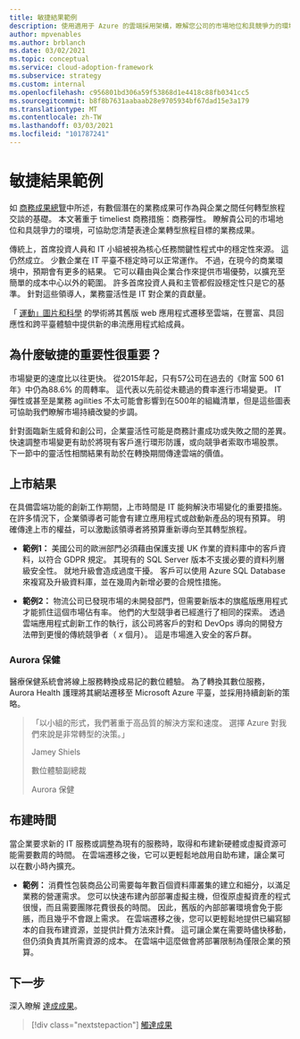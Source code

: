 ```yaml
---
title: 敏捷結果範例
description: 使用適用于 Azure 的雲端採用架構，瞭解您公司的市場地位和具競爭力的環境。
author: mpvenables
ms.author: brblanch
ms.date: 03/02/2021
ms.topic: conceptual
ms.service: cloud-adoption-framework
ms.subservice: strategy
ms.custom: internal
ms.openlocfilehash: c956801bd306a59f53868d1e4418c88fb0341cc5
ms.sourcegitcommit: b8f8b7631aabaab28e9705934bf67dad15e3a179
ms.translationtype: MT
ms.contentlocale: zh-TW
ms.lasthandoff: 03/03/2021
ms.locfileid: "101787241"
---
```

# <a name="examples-of-agility-outcomes"></a>敏捷結果範例

如 [商務成果總覽](./index.md)中所述，有數個潛在的業務成果可作為與企業之間任何轉型旅程交談的基礎。 本文著重于 timeliest 商務措施：商務彈性。 瞭解貴公司的市場地位和具競爭力的環境，可協助您清楚表達企業轉型旅程目標的業務成果。

傳統上，首席投資人員和 IT 小組被視為核心任務關鍵性程式中的穩定性來源。 這仍然成立。 少數企業在 IT 平臺不穩定時可以正常運作。 不過，在現今的商業環境中，預期會有更多的結果。 它可以藉由與企業合作來提供市場優勢，以擴充至簡單的成本中心以外的範圍。 許多首席投資人員和主管都假設穩定性只是它的基準。 針對這些領導人，業務靈活性是 IT 對企業的貢獻量。

「 [運動」圖片和科學](https://customers.microsoft.com/story/845185-academy-motion-picture-arts-sciences-media-entertainment-azure) 的學術將其舊版 web 應用程式遷移至雲端，在豐富、具回應性和跨平臺體驗中提供新的串流應用程式給成員。

## <a name="why-is-agility-so-important"></a>為什麼敏捷的重要性很重要？

市場變更的速度比以往更快。 從2015年起，只有57公司在過去的《財富 500 61 年》中仍為88.6% 的周轉率。 這代表以先前從未聽過的費率進行市場變更。 IT 彈性或甚至是業務 agilities 不太可能會影響到在500年的組織清單，但是這些圖表可協助我們瞭解市場持續改變的步調。

針對面臨新生威脅和創公司，企業靈活性可能是商務計畫成功或失敗之間的差異。 快速調整市場變更有助於將現有客戶進行環形防護，或向競爭者索取市場股票。 下一節中的靈活性相關結果有助於在轉換期間傳達雲端的價值。

## <a name="time-to-market-outcome"></a>上市結果

在具備雲端功能的創新工作期間，上市時間是 IT 能夠解決市場變化的重要措施。 在許多情況下，企業領導者可能會有建立應用程式或啟動新產品的現有預算。 明確傳達上市的權益，可以激勵該領導者將預算重新導向至其轉型旅程。

- **範例1：** 美國公司的歐洲部門必須藉由保護支援 UK 作業的資料庫中的客戶資料，以符合 GDPR 規定。 其現有的 SQL Server 版本不支援必要的資料列層級安全性。 就地升級會造成過度干擾。 客戶可以使用 Azure SQL Database 來複寫及升級資料庫，並在幾周內新增必要的合規性措施。

- **範例2：** 物流公司已發現市場的未開發部門，但需要新版本的旗艦版應用程式才能抓住這個市場佔有率。 他們的大型競爭者已經進行了相同的探索。 透過雲端應用程式創新工作的執行，該公司將客戶的對和 DevOps 導向的開發方法帶到更慢的傳統競爭者（ *x* 個月）。 這是市場進入安全的客戶群。

<!-- docutune:ignore "Jamey Shiels" "Vice President of Digital Experience" "Aurora Health Care" -->

### <a name="aurora-health-care"></a>Aurora 保健

醫療保健系統會將線上服務轉換成易記的數位體驗。 為了轉換其數位服務，Aurora Health 護理將其網站遷移至 Microsoft Azure 平臺，並採用持續創新的策略。

<!-- cSpell:ignore Jamey Shiels -->

> 「以小組的形式，我們著重于高品質的解決方案和速度。 選擇 Azure 對我們來說是非常轉型的決策。」
>
> Jamey Shiels
>
> 數位體驗副總裁
>
> Aurora 保健

## <a name="provision-time"></a>布建時間

當企業要求新的 IT 服務或調整為現有的服務時，取得和布建新硬體或虛擬資源可能需要數周的時間。 在雲端遷移之後，它可以更輕鬆地啟用自助布建，讓企業可以在數小時內擴充。

- **範例：** 消費性包裝商品公司需要每年數百個資料庫叢集的建立和細分，以滿足業務的營運需求。 您可以快速布建內部部署虛擬主機，但復原虛擬資產的程式很慢，而且需要團隊花費很長的時間。 因此，舊版的內部部署環境會免于膨脹，而且幾乎不會跟上需求。 在雲端遷移之後，您可以更輕鬆地提供已編寫腳本的自我布建資源，並提供計費方法來計費。 這可讓企業在需要時儘快移動，但仍須負責其所需資源的成本。 在雲端中這麼做會將部署限制為僅限企業的預算。

## <a name="next-steps"></a>下一步

深入瞭解 [達成成果](./reach-outcomes.md)。

> [!div class="nextstepaction"]
> [觸達成果](./reach-outcomes.md)
